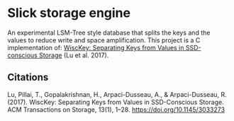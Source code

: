 # Slick storage engine

An experimental LSM-Tree style database that splits the keys and the values to reduce write and space
amplification. This project is a C implementation of: [WiscKey: Separating Keys from Values
in SSD-conscious Storage](https://www.usenix.org/system/files/conference/fast16/fast16-papers-lu.pdf) (Lu et al. 2017).


## Citations
Lu, Pillai, T., Gopalakrishnan, H., Arpaci-Dusseau, A., & Arpaci-Dusseau, R. (2017). WiscKey: Separating Keys from Values in SSD-Conscious Storage. ACM Transactions on Storage, 13(1), 1–28. https://doi.org/10.1145/3033273

